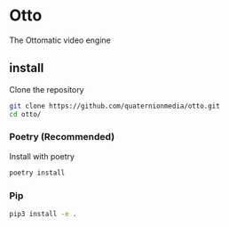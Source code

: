 # Otto

The Ottomatic video engine

## install

Clone the repository

```bash
git clone https://github.com/quaternionmedia/otto.git
cd otto/
```

### Poetry (Recommended)

Install with poetry

```bash
poetry install
```

### Pip

```bash
pip3 install -e .
```
